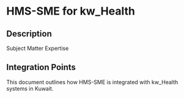 # HMS-SME for kw_Health

## Description

Subject Matter Expertise

## Integration Points

This document outlines how HMS-SME is integrated with kw_Health systems in Kuwait.
